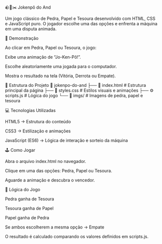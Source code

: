 🪨📄✂️ Jokenpô do And

Um jogo clássico de Pedra, Papel e Tesoura desenvolvido com HTML, CSS e JavaScript puro.
O jogador escolhe uma das opções e enfrenta a máquina em uma disputa animada.

🚀 Demonstração

Ao clicar em Pedra, Papel ou Tesoura, o jogo:

Exibe uma animação de “Jo-Ken-Pô!”.

Escolhe aleatoriamente uma jogada para o computador.

Mostra o resultado na tela (Vitória, Derrota ou Empate).

🧩 Estrutura do Projeto
📂 jokenpo-do-and
 ├── 📄 index.html      # Estrutura principal da página
 ├── 🎨 styles.css      # Estilos visuais e animações
 ├── ⚙️ scripts.js      # Lógica do jogo
 └── 📁 imgs/           # Imagens de pedra, papel e tesoura

💻 Tecnologias Utilizadas

HTML5 → Estrutura do conteúdo

CSS3 → Estilização e animações

JavaScript (ES6) → Lógica de interação e sorteio da máquina

🕹️ Como Jogar

Abra o arquivo index.html no navegador.

Clique em uma das opções: Pedra, Papel ou Tesoura.

Aguarde a animação e descubra o vencedor.

🧠 Lógica do Jogo

Pedra ganha de Tesoura

Tesoura ganha de Papel

Papel ganha de Pedra

Se ambos escolherem a mesma opção → Empate

O resultado é calculado comparando os valores definidos em scripts.js.
